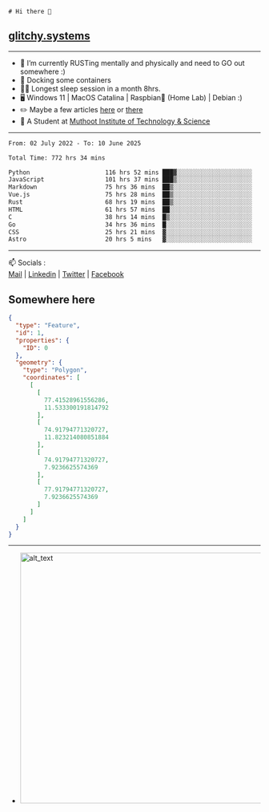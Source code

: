 ```
# Hi there 👋
```
## [glitchy.systems](https://glitchy.systems)
---

- 🌱 I’m currently RUSTing mentally and physically and need to GO out somewhere :)
- 🐋 Docking some containers
- 😶‍🌫️ Longest sleep session in a month 8hrs.
- 🖥️ Windows 11 | MacOS Catalina | Raspbian🥧 (Home Lab) | Debian :)
- ✏️ Maybe a few articles [here](https://medium.com/@advaithnarayanan8) or [there](https://medium.com/@advaithnarayanan8)
- 📑 A Student at [Muthoot Institute of Technology & Science](https://mgmits.ac.in/)



---

<!--START_SECTION:waka-->

```txt
From: 02 July 2022 - To: 10 June 2025

Total Time: 772 hrs 34 mins

Python                     116 hrs 52 mins ███▓░░░░░░░░░░░░░░░░░░░░░   15.13 %
JavaScript                 101 hrs 37 mins ███▒░░░░░░░░░░░░░░░░░░░░░   13.15 %
Markdown                   75 hrs 36 mins  ██▒░░░░░░░░░░░░░░░░░░░░░░   09.79 %
Vue.js                     75 hrs 28 mins  ██▒░░░░░░░░░░░░░░░░░░░░░░   09.77 %
Rust                       68 hrs 19 mins  ██▒░░░░░░░░░░░░░░░░░░░░░░   08.84 %
HTML                       61 hrs 57 mins  ██░░░░░░░░░░░░░░░░░░░░░░░   08.02 %
C                          38 hrs 14 mins  █▒░░░░░░░░░░░░░░░░░░░░░░░   04.95 %
Go                         34 hrs 36 mins  █░░░░░░░░░░░░░░░░░░░░░░░░   04.48 %
CSS                        25 hrs 21 mins  ▓░░░░░░░░░░░░░░░░░░░░░░░░   03.28 %
Astro                      20 hrs 5 mins   ▓░░░░░░░░░░░░░░░░░░░░░░░░   02.60 %
```

<!--END_SECTION:waka-->

---

📫 Socials :<br>
[Mail](mailto:advaith@glitchy.systems) | [Linkedin](https://www.linkedin.com/in/advaith-narayanan-a72152214/) | [Twitter](https://twitter.com/advaithnarayan) | [Facebook](https://screenmessage.com/qinq)

## Somewhere here

```geojson
{
  "type": "Feature",
  "id": 1,
  "properties": {
    "ID": 0
  },
  "geometry": {
    "type": "Polygon",
    "coordinates": [
      [
        [
          77.41528961556286,
          11.533300191814792
        ],
        [
          74.91794771320727,
          11.823214080851884
        ],
        [
          74.91794771320727,
          7.9236625574369
        ],
        [
          77.91794771320727,
          7.9236625574369
        ]
      ]
    ]
  }
}
```


--- 
- [<img alt="alt_text" width="500px" src="https://valid.x86.fr/cache/banner/xv24bv-6.png" />](https://valid.x86.fr/xv24bv)


